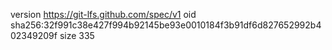 version https://git-lfs.github.com/spec/v1
oid sha256:32f991c38e427f994b92145be93e0010184f3b91df6d827652992b402349209f
size 335
